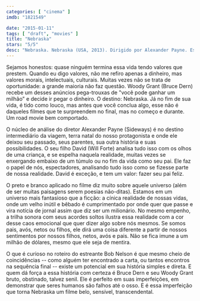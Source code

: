 ```yaml
---
categories: [ "cinema" ]
imdb: "1821549"

date: "2015-01-11"
tags: [ "draft", "movies" ]
title: "Nebraska"
stars: "5/5"
desc: "Nebraska. Nebraska (USA, 2013). Dirigido por Alexander Payne. Escrito por Bob Nelson. Com Bruce Dern, Will Forte, June Squibb, Bob Odenkirk, Stacy Keach, Mary Louise Wilson, Rance Howard, Tim Driscoll, Devin Ratray."
---
```

Sejamos honestos: quase ninguém termina essa vida tendo valores que prestem. Quando eu digo valores, não me refiro apenas a dinheiro, mas valores morais, intelectuais, culturais. Muitas vezes não se trata de oportunidade: a grande maioria não faz questão. Woody Grant (Bruce Dern) recebe um desses anúncios pega-trouxas de "você pode ganhar um milhão" e decide ir pegar o dinheiro. O destino: Nebraska. Já no fim de sua vida, é tido como louco, mas antes que você conclua algo, esse não é daqueles filmes que te surpreendem no final, mas no começo e durante. Um road movie bem comportado.

O núcleo de análise do diretor Alexander Payne (Sideways) é no destino intermediário da viagem, terra natal do nosso protagonista e onde ele deixou seu passado, seus parentes, sua outra história e suas possibilidades. O seu filho David (Will Forte) analisa tudo isso com os olhos de uma criança, e se espelha naquela realidade, muitas vezes se enxergando embaixo de um túmulo ou no fim da vida como seu pai. Ele faz o papel de nós, espectadores, analisando tudo isso como se fizesse parte de nossa realidade. David é exceção, e tem um valor: fazer seu pai feliz.

O preto e branco aplicado no filme diz muito sobre aquele universo (além de ser muitas paisagens serem poesias não-ditas). Estamos em um universo mais fantasioso que a ficção: a cínica realidade de nossas vidas, onde um velho inútil e bêbado é cumprimentado por onde quer que passe e vira notícia de jornal assim que diz ser um milionário. No mesmo empenho, a trilha sonora com seus acordes soltos ilustra essa realidade com a cor desse caos emocional que quer dizer algo sobre nós mesmos. Se somos pais, avós, netos ou filhos, ele dirá uma coisa diferente a partir de nossos sentimentos por nossos filhos, netos, avós e pais. Não se fica imune a um milhão de dólares, mesmo que ele seja de mentira.

O que é curioso no roteiro do estreante Bob Nelson é que mesmo cheio de coincidências -- como alguém ter encontrado a carta, ou tantos encontros na sequência final -- existe um potencial em sua história simples e direta. E quem dá força a essa história com certeza é Bruce Dern e seu Woody Grant bruto, obstinado, talvez senil. Ele é perfeito em suas imperfeições, em demonstrar que seres humanos são falhos até o osso. E é essa imperfeição que torna Nebraska um filme belo, sensível, transcendental.
